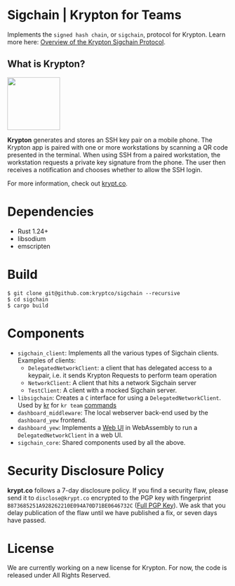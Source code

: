 # Sigchain | Krypton for Teams
Implements the `signed hash chain`, or `sigchain`, protocol for Krypton. 
Learn more here: [Overview of the Krypton Sigchain Protocol](https://www.krypt.co/docs/sigchain/team-sigchain.html).

## What is Krypton?
<a href="https://krypt.co"><img src="https://krypt.co/static/dist/img/krypton_core_logo.svg" width="120"/> </a>

__Krypton__ generates and stores an SSH key pair on a mobile phone. The
Krypton app is paired with one or more workstations by scanning a QR code
presented in the terminal. When using SSH from a paired workstation, the
workstation requests a private key signature from the phone. The user then
receives a notification and chooses whether to allow the SSH login.

For more information, check out [krypt.co](https://krypt.co).

# Dependencies
- Rust 1.24+ 
- libsodium
- emscripten

# Build
```shell
$ git clone git@github.com:kryptco/sigchain --recursive
$ cd sigchain
$ cargo build
```

# Components
- `sigchain_client`: Implements all the various types of Sigchain clients. Examples of clients:
    - `DelegatedNetworkClient`: a client that has delegated access to a keypair, i.e. it sends Krypton Requests to perform team operation
    - `NetworkClient`: A client that hits a network Sigchain server
    - `TestClient`: A client with a mocked Sigchain server.
- `libsigchain`: Creates a `C` interface for using a `DelegatedNetworkClient`. Used by [kr](https://github.com/kryptco/kr) for `kr team` [commands](https://www.krypt.co/docs/teams/command-line.html)
- `dashboard_middleware`: The local webserver back-end used by the `dashboard_yew` frontend.
- `dashboard_yew`: Implements a [Web UI](https://www.krypt.co/docs/teams/dashboard.html) in WebAssembly to run a `DelegatedNetworkClient` in a web UI.
- `sigchain_core`: Shared components used by all the above.

# Security Disclosure Policy
__krypt.co__ follows a 7-day disclosure policy. If you find a security flaw,
please send it to `disclose@krypt.co` encrypted to the PGP key with fingerprint
`B873685251A928262210E094A70D71BE0646732C` ([Full PGP Key](https://www.krypt.co/docs/security/disclosure-policy.html)). 
We ask that you delay publication of the flaw until we have published a fix, or seven days have
passed.

# License
We are currently working on a new license for Krypton. For now, the code
is released under All Rights Reserved.
